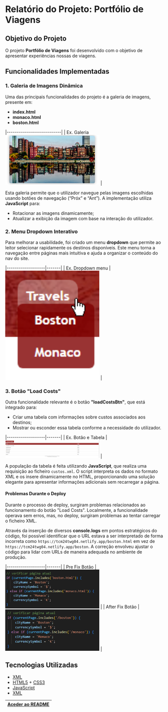 # Relatório do Projeto: Portfólio de Viagens

## Objetivo do Projeto

O projeto **Portfólio de Viagens** foi desenvolvido com o objetivo de apresentar experiências nossas de viagens.

## Funcionalidades Implementadas

### 1. Galeria de Imagens Dinâmica
Uma das principais funcionalidades do projeto é a galeria de imagens, presente em:
- **index.html**
- **monaco.html**
- **boston.html**

|---------------------------|
| Ex. Galeria   <img src="docs-img/galeria.png" alt="Galeria" width="300" /> |

Esta galeria permite que o utilizador navegue pelas imagens escolhidas usando botões de navegação (“Próx” e “Ant”). A implementação utiliza **JavaScript** para:
- Rotacionar as imagens dinamicamente;
- Atualizar a exibição da imagem com base na interação do utilizador.

### 2. Menu Dropdown Interativo
Para melhorar a usabilidade, foi criado um menu **dropdown** que permite ao leitor selecionar rapidamente os destinos disponíveis. Este menu torna a navegação entre páginas mais intuitiva e ajuda a organizar o conteúdo do nav do site.

|-------------------|-------|
| Ex. Dropdown menu   | <img src="docs-img/dropdown.png" alt="Dropdown menu" width="300" /> |

### 3. Botão "Load Costs"
Outra funcionalidade relevante é o botão **"loadCostsBtn"**, que está integrado para:
- Criar uma tabela com informações sobre custos associados aos destinos;
- Mostrar ou esconder essa tabela conforme a necessidade do utilizador.

|-------------------|-------|
| Ex. Botão e Tabela   | <img src="docs-img/table.png" alt="Botão e Tabela" width="300" /> |

A população da tabela é feita utilizando **JavaScript**, que realiza uma requisição ao ficheiro `custos.xml`. O script interpreta os dados no formato XML e os insere dinamicamente no HTML, proporcionando uma solução elegante para apresentar informações adicionais sem recarregar a página.

#### Problemas Durante o Deploy
Durante o processo de deploy, surgiram problemas relacionados ao funcionamento do botão "Load Costs". Localmente, a funcionalidade operava sem erros, mas, no deploy, surgiram problemas ao tentar carregar o ficheiro XML. 

Através da inserção de diversos **console.logs** em pontos estratégicos do código, foi possível identificar que o URL estava a ser interpretado de forma incorreta como `https://tcm24twg04.netlify.app/boston.html` em vez de `https://tcm24twg04.netlify.app/boston`. A correção envolveu ajustar o código para lidar com URLs de maneira adequada no ambiente de produção.

|-------------------|-------|
| Pre Fix Botão   | <img src="docs-img/deploy-prefix.png" alt="Pre Fix Botão" width="300" /> |
| After Fix Botão   | <img src="docs-img/deploy-aftfix.png" alt="After Fix Botão" width="300" /> |

## Tecnologias Utilizadas

- [XML](https://www.w3schools.com/xml/)
- [HTML5](https://www.w3schools.com/html/html5_intro.asp) + [CSS3](https://www.w3schools.com/css/css_intro.asp)
- [JavaScript](https://www.w3schools.com/js/)
- [XML](https://www.w3schools.com/xml/)

| [Aceder ao README](../README.md) |
|:----------------------------------:|
